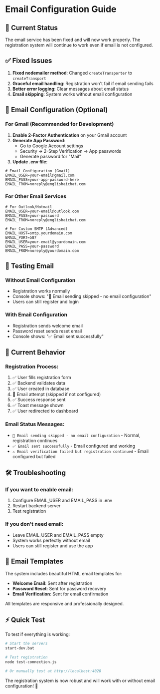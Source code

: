 # Email Configuration Guide

## 🚨 Current Status
The email service has been fixed and will now work properly. The registration system will continue to work even if email is not configured.

## ✅ Fixed Issues
1. **Fixed nodemailer method**: Changed `createTransporter` to `createTransport`
2. **Graceful email handling**: Registration won't fail if email sending fails
3. **Better error logging**: Clear messages about email status
4. **Email skipping**: System works without email configuration

## 📧 Email Configuration (Optional)

### For Gmail (Recommended for Development)

1. **Enable 2-Factor Authentication** on your Gmail account
2. **Generate App Password**:
   - Go to Google Account settings
   - Security → 2-Step Verification → App passwords
   - Generate password for "Mail"
3. **Update .env file**:

```env
# Email Configuration (Gmail)
EMAIL_USER=your-email@gmail.com
EMAIL_PASS=your-app-password-here
EMAIL_FROM=noreply@englishaichat.com
```

### For Other Email Services

```env
# For Outlook/Hotmail
EMAIL_USER=your-email@outlook.com
EMAIL_PASS=your-password
EMAIL_FROM=noreply@englishaichat.com

# For Custom SMTP (Advanced)
EMAIL_HOST=smtp.yourdomain.com
EMAIL_PORT=587
EMAIL_USER=your-email@yourdomain.com
EMAIL_PASS=your-password
EMAIL_FROM=noreply@yourdomain.com
```

## 🔧 Testing Email

### Without Email Configuration
- Registration works normally
- Console shows: "📧 Email sending skipped - no email configuration"
- Users can still register and login

### With Email Configuration
- Registration sends welcome email
- Password reset sends reset email
- Console shows: "✅ Email sent successfully"

## 🚀 Current Behavior

### Registration Process:
1. ✅ User fills registration form
2. ✅ Backend validates data
3. ✅ User created in database
4. 📧 Email attempt (skipped if not configured)
5. ✅ Success response sent
6. ✅ Toast message shown
7. ✅ User redirected to dashboard

### Email Status Messages:
- `📧 Email sending skipped - no email configuration` - Normal, registration continues
- `✅ Email sent successfully` - Email configured and working
- `⚠️ Email verification failed but registration continued` - Email configured but failed

## 🛠️ Troubleshooting

### If you want to enable email:
1. Configure EMAIL_USER and EMAIL_PASS in .env
2. Restart backend server
3. Test registration

### If you don't need email:
- Leave EMAIL_USER and EMAIL_PASS empty
- System works perfectly without email
- Users can still register and use the app

## 📝 Email Templates

The system includes beautiful HTML email templates for:
- **Welcome Email**: Sent after registration
- **Password Reset**: Sent for password recovery
- **Email Verification**: Sent for email confirmation

All templates are responsive and professionally designed.

## ⚡ Quick Test

To test if everything is working:

```bash
# Start the servers
start-dev.bat

# Test registration
node test-connection.js

# Or manually test at http://localhost:4028
```

The registration system is now robust and will work with or without email configuration! 🎉
